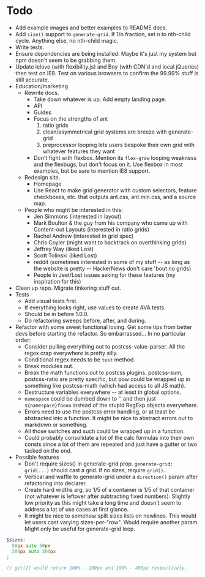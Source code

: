 # Todo

- Add example images and better examples to README docs.
- Add `size()` support to `generate-grid`. If 1/n fraction, set n to nth-child cycle. Anything else, no nth-child magic.
- Write tests.
- Ensure dependencies are being installed. Maybe it's just my system but npm doesn't seem to be grabbing them.
- Update ielove (with flexibility.js) and Boy (with CDN'd and local jQueries) then test on IE8. Test on various browsers to confirm the 99.99% stuff is still accurate.
- Education/marketing
  - Rewrite docs.
    - Take down whatever is up. Add empty landing page.
    - API
    - Guides
    - Focus on the strengths of ant
      1. ratio grids
      2. clean/asymmetrical grid systems are breeze with generate-grid
      3. preprocessor looping lets users bespoke their own grid with whatever features they want
    - Don't fight with flexbox. Mention its `flex-grow` looping weakness and the flexbugs, but don't focus on it. Use flexbox in most examples, but be sure to mention IE8 support.
  - Redesign site.
    - Homepage
    - Use React to make grid generator with custom selectors, feature checkboxes, etc. that outputs ant.css, ant.min.css, and a source map.
  - People who might be interested in this:
    - Jen Simmons (interested in layout)
    - Mark Boulton & the guy from his company who came up with Content-out Layouts (interested in ratio grids)
    - Rachel Andrew (interested in grid spec)
    - Chris Coyier (might want to backtrack on overthinking grids)
    - Jeffrey Way (liked Lost)
    - Scott Tolinski (liked Lost)
    - reddit (sometimes interested in some of my stuff -- as long as the website is pretty -- HackerNews don't care 'bout no grids)
    - People in Jeet/Lost issues asking for these features (my inspiration for this)
- Clean up repo. Migrate tinkering stuff out.
- Tests
  - Add visual tests first.
  - If everything looks right, use values to create AVA tests.
  - Should be in before 1.0.0.
  - Do refactoring sweeps before, after, and during.
- Refactor with some sweet functional loving. Get some tips from better devs before starting the refactor. So embarrassed... In no particular order:
  - Consider pulling everything out to postcss-value-parser. All the regex crap everywhere is pretty silly.
  - Conditional regex needs to be `test` method.
  - Break modules out.
  - Break the math functions out to postcss plugins. postcss-sum, postcss-ratio are pretty specific, but pow could be wrapped up in something like postcss-math (which had access to all JS math).
  - Destructure variables everywhere -- at least in global options.
  - `namespace` could be dumbed down to '' and then just `${namespace}foooo` instead of the stupid RegExp objects everywhere.
  - Errors need to use the postcss error handling, or at least be abstracted into a function. It might be nice to abstract errors out to markdown or something.
  - All those switches and such could be wrapped up in a function.
  - Could probably consolidate a lot of the calc formulas into their own consts since a lot of them are repeated and just have a gutter or two tacked on the end.
- Possible features
  - Don't require sizes() in generate-grid prop. `generate-grid: grid(...)` should cast a grid. if no sizes, require `grid()`.
  - Vertical and waffle to generate-grid under a `direction()` param after refactoring into declarer.
  - Create hard widths arg, so 1/5 of a container is 1/5 of that container (not whatever is leftover after subtracting fixed numbers). Slightly low priority as this might take a long time and doesn't seem to address a lot of use cases at first glance.
  - It might be nice to somehow split sizes lists on newlines. This would let users cast varying sizes-per-"row". Would require another param. Might only be useful for generate-grid loop.

```scss
$sizes:
  50px auto 50px
  200px auto 200px
;

// get(2) would return 100% - 100px and 100% - 400px respectively.
```
